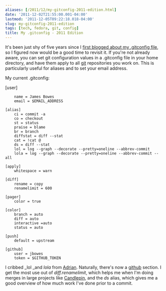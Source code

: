 ```yaml
---
aliases: [/2011/12/my-gitconfig-2011-edition.html]
date: '2011-12-02T21:55:00.001-04:00'
lastmod: '2011-12-05T09:22:18.018-04:00'
slug: my-gitconfig-2011-edition
tags: [tech, fedora, git, config]
title: My .gitconfig - 2011 Edition
---
```


It's been just shy of five years since I [first blogged about my .gitconfig
file](http://blog.repl.ca/2006/12/my-gitconfig.html), so I figured now would
be a good time to revisit it. If you're not already aware, you can set git
configuration values in a .gitconfig file in your home directory, and have
them apply to all [git](http://git-scm.org/) repositories you work on. This is
particularly useful for aliases and to set your email address.  
  
My current .gitconfig:  
  
[user]  

    
    
        name = James Bowes  
        email = $EMAIL_ADDRESS  
      
    [alias]  
        ci = commit -a  
        co = checkout  
        st = status  
        praise = blame  
        br = branch  
        diffstat = diff --stat  
        cat = !cat @  
        ds = diff --stat  
        lol = log --graph --decorate --pretty=oneline --abbrev-commit  
        lola = log --graph --decorate --pretty=oneline --abbrev-commit --all  
      
    [apply]  
        whitespace = warn  
      
    [diff]  
        rename = copy  
        renamelimit = 600  
      
    [pager]  
        color = true  
      
    [color]  
        branch = auto  
        diff = auto  
        interactive =auto  
        status = auto  
      
    [push]  
        default = upstream  
      
    [github]  
        user = jbowes  
        token = $GITHUB_TOKEN  
      
    

  
I cribbed _lol _and _lola_ from
[Adrian](http://adrianlikins.com/2011/05/gitconfig/). Naturally, there's now a
[github](http://github.com/) section. I get the most use out of
_diff.renamelimit_, which helps me when I'm doing merges in large projects
like [Candlepin](http://candlepinproject.org/), and the _ds_ alias, which
gives me a good overview of how much work I've done prior to a commit.

